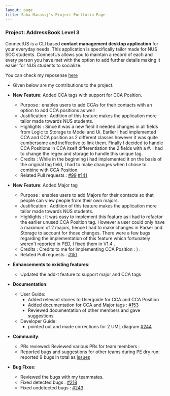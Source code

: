 ```yaml
---
layout: page
title: Saha Manasij's Project Portfolio Page
---
```


### Project: AddressBook Level 3

ConnectUS is a CLI based **contact management desktop application** for your everyday needs. This application is specifically tailor made for NUS SOC students. ConnectUs allows you to maintain a record of each and every person you have met with the option to add further details making it easier for NUS students to socialize.

You can check my reposense [here](https://nus-cs2103-ay2223s2.github.io/tp-dashboard/?search=saha&sort=groupTitle&sortWithin=title&timeframe=commit&mergegroup=&groupSelect=groupByRepos&breakdown=true&checkedFileTypes=docs~functional-code~test-code~other&since=2023-02-17&tabOpen=true&tabType=authorship&tabAuthor=Saha9616&tabRepo=AY2223S2-CS2103T-W15-1%2Ftp%5Bmaster%5D&authorshipIsMergeGroup=false&authorshipFileTypes=docs~functional-code~test-code&authorshipIsBinaryFileTypeChecked=false&authorshipIsIgnoredFilesChecked=false)
* Given below are my contributions to the project.

* **New Feature**: Added CCA tags with support for CCA Position.
  * Purpose : enables users to add CCAs for their contacts with an option to add CCA positions as well
  * Justification : Addition of this feature makes the application more tailor made towards NUS students.
  * Highlights : Since it was a new field it needed changes in all fields from Logic to Storage to Model and Ui. Earlier I had implemented CCA and CCA position as 2 different classes however it was quite cumbersome and ineffective to link them. Finally I decided to handle CCA Positions in CCA itself differentiation the 2 fields with a #. I had to change the regex and storage to handle this unique tag.
  * Credits : While in the beginning i had implemented it on the basis of the original tag field, I had to make changes when I chose to combine with CCA Position.
  * Related Pull requests : [\#99](https://github.com/AY2223S2-CS2103T-W15-1/tp/pull/99) [\#141](https://github.com/AY2223S2-CS2103T-W15-1/tp/pull/141)

* **New Feature**: Added Major tag
  * Purpose : enables users to add Majors for their contacts so that people can view people from their own majors.
  * Justification : Addition of this feature makes the application more tailor made towards NUS students.
  * Highlights : It was easy to implement this feature as i had to refactor the earlier unused CCA Position tag. However a user could only have a maximum of 2 majors, hence I had to make changes in Parser and Storage to account for those changes. There were a few bugs regarding the implementation of this feature which fortunately weren't reported in PED, I fixed them in V1.4 .
  * Credits : Credits to me for implementing CCA Position : ) .
  * Related Pull requests : [\#151](https://github.com/AY2223S2-CS2103T-W15-1/tp/pull/151)


* **Enhancements to existing features**:
  * Updated the add-t feature to support major and CCA tags
  

* **Documentation**:
  * User Guide:
    * Added relevant stories to Userguide for CCA and CCA Position
    * Added documentation for CCA and Major tags : [\#153](https://github.com/AY2223S2-CS2103T-W15-1/tp/pull/153)
    * Reviewed documentation of other members and gave suggestions
  * Developer Guide:
    * pointed out and made corrections for 2 UML diagram [\#244](https://github.com/AY2223S2-CS2103T-W15-1/tp/pull/244)

* **Community**:
  * PRs reviewed: Reviewed various PRs for team members : 
  * Reported bugs and suggestions for other teams during PE dry run: reported 9 bugs in total as [issues](https://github.com/Saha9616/ped/issues)

* **Bug Fixes**:
  * Reviewed the bugs with my teammates.
  * Fixed detected bugs : [\#218](https://github.com/AY2223S2-CS2103T-W15-1/tp/pull/218)
  * Fixed undetected bugs : [\#243](https://github.com/AY2223S2-CS2103T-W15-1/tp/pull/153)




